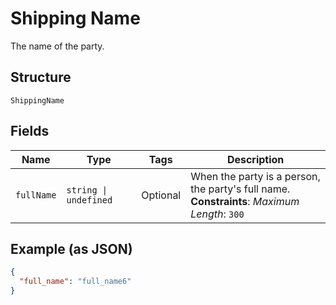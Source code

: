 
# Shipping Name

The name of the party.

## Structure

`ShippingName`

## Fields

| Name | Type | Tags | Description |
|  --- | --- | --- | --- |
| `fullName` | `string \| undefined` | Optional | When the party is a person, the party's full name.<br>**Constraints**: *Maximum Length*: `300` |

## Example (as JSON)

```json
{
  "full_name": "full_name6"
}
```

